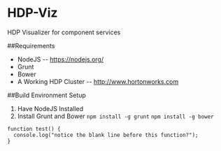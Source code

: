 # HDP-Viz
HDP Visualizer for component services

##Requirements
* NodeJS -- https://nodejs.org/
* Grunt
* Bower
* A Working HDP Cluster -- http://www.hortonworks.com


##Build Environment Setup
1. Have NodeJS Installed
2. Install Grunt and Bower
	`npm install -g grunt`
	`npm install -g bower`

```
function test() {
  console.log("notice the blank line before this function?");
}
```
